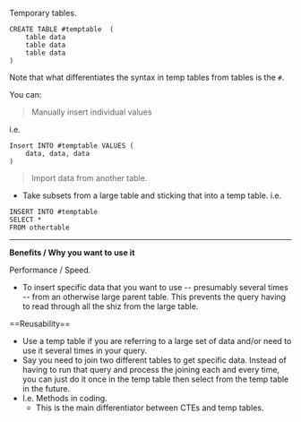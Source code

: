 
Temporary tables. 

```
CREATE TABLE #temptable  (
	table data
	table data
	table data
)	
```

Note that what differentiates the syntax in temp tables from tables is the `#`.

You can:

> Manually insert individual values

i.e. 
```
Insert INTO #temptable VALUES (
	data, data, data
)	
```

> Import data from another table.
* Take subsets from a large table and sticking that into a temp table.
i.e.

```
INSERT INTO #temptable
SELECT *
FROM othertable
```

---
**Benefits / Why you want to use it**

Performance / Speed.
* To insert specific data that you want to use -- presumably several times -- from an otherwise large parent table. This prevents the query having to read through all the shiz from the large table.

==Reusability==
* Use a temp table if you are referring to a large set of data and/or need to use it several times in your query.
* Say you need to join two different tables to get specific data. Instead of having to run that query and process the joining each and every time, you can just do it once in the temp table then select from the temp table in the future. 
* I.e. Methods in coding.
	* This is the main differentiator between CTEs and temp tables.
